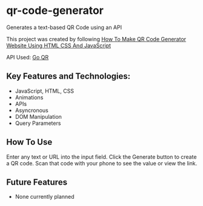 # qr-code-generator
Generates a text-based QR Code using an API

This project was created by following [How To Make QR Code Generator Website Using HTML CSS And JavaScript](https://youtu.be/g1j9rR-H1lk?si=W9yawtjN92pDx2G1)

API Used: [Go QR](https://goqr.me/api/)

## Key Features and Technologies:
- JavaScript, HTML, CSS
- Animations
- APIs
- Asyncronous
- DOM Manipulation
- Query Parameters

## How To Use
Enter any text or URL into the input field. Click the Generate button to create a QR code. Scan that code with your phone to see the value or view the link.

## Future Features
- None currently planned
